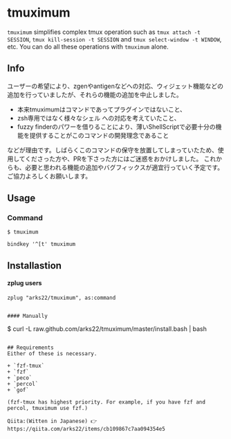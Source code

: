# tmuximum
`tmuximum` simplifies complex tmux operation such as `tmux attach -t SESSION`, `tmux kill-session -t SESSION` and `tmux select-window -t WINDOW`, etc.
You can do all these operations with `tmuximum` alone.

## Info
ユーザーの希望により、zgenやantigenなどへの対応、ウィジェット機能などの追加を行っていましたが、それらの機能の追加を中止しました。

+ 本来tmuximumはコマンドであってプラグインではないこと、
+ zsh専用ではなく様々なシェル への対応を考えていたこと、
+ fuzzy finderのパワーを借りることにより、薄いShellScriptで必要十分の機能を提供することがこのコマンドの開発理念であること

などが理由です。しばらくこのコマンドの保守を放置してしまっていたため、使用してくださった方や、PRを下さった方にはご迷惑をおかけしました。
これからも、必要と思われる機能の追加やバグフィックスが適宜行っていく予定です。ご協力よろしくお願いします。

## Usage

### Command

```
$ tmuximum
```

```.zshrc
bindkey '^[t' tmuximum
```

## Installastion

#### zplug users

```zsh:.zshrc
zplug "arks22/tmuximum", as:command
```

```

#### Manually

```
$ curl -L raw.github.com/arks22/tmuximum/master/install.bash | bash 
```

## Requirements
Either of these is necessary.

+ `fzf-tmux`
+ `fzf`
+ `peco`
+ `percol`
+ `gof`

(fzf-tmux has highest priority. For example, if you have fzf and percol, tmuximum use fzf.)

Qiita:(Witten in Japanese) 👉 https://qiita.com/arks22/items/cb109867c7aa094354e5

